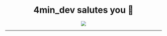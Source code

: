 <div align="center">
  <h1>4min_dev salutes you 🦝</h1>
  <img src="https://github.com/4min-dev/4min-dev-logo/blob/master/4min_dev%20logo.gif"></img>
  <hr/>
</div>

